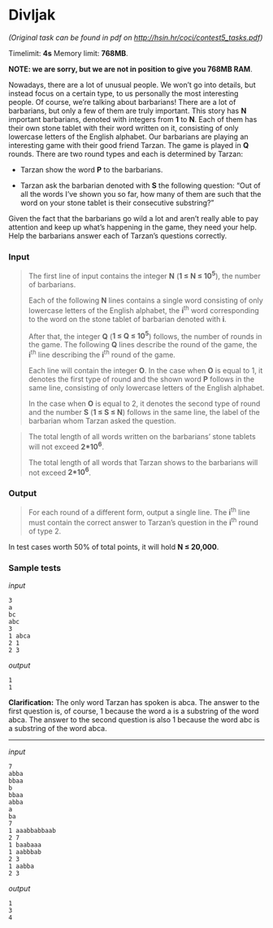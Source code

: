 # Divljak

*(Original task can be found in pdf on http://hsin.hr/coci/contest5_tasks.pdf)*

Timelimit: **4s** Memory limit: **768MB**.

**NOTE: we are sorry, but we are not in position to give you 768MB RAM**.

Nowadays, there are a lot of unusual people. We won’t go into details,
but instead focus on a certain type, to us personally the most
interesting people. Of course, we’re talking about barbarians! There are
a lot of barbarians, but only a few of them are truly important. This
story has **N** important barbarians, denoted with integers from **1** to
**N**. Each of them has their own stone tablet with their word written on
it, consisting of only lowercase letters of the English alphabet. Our
barbarians are playing an interesting game with their good friend
Tarzan. The game is played in **Q** rounds. There are two round types and
each is determined by Tarzan:

-   Tarzan show the word **P** to the barbarians.

-   Tarzan ask the barbarian denoted with **S** the following question:
    “Out of all the words I’ve shown you so far, how many of them are
    such that the word on your stone tablet is their consecutive
    substring?”

Given the fact that the barbarians go wild a lot and aren’t really able
to pay attention and keep up what’s happening in the game, they need
your help. Help the barbarians answer each of Tarzan’s questions
correctly.

### Input
> The first line of input contains the integer **N**
> (**1 ≤ N ≤ 10<sup>5</sup>**), the number of barbarians.
>
> Each of the following **N** lines contains a single word consisting of only lowercase
> letters of the English alphabet, the **i**<sup>th</sup> word corresponding to the
> word on the stone tablet of barbarian denoted with **i**.
>
> After that, the
> integer **Q** (**1 ≤ Q ≤ 10<sup>5</sup>**) follows, the number of
> rounds in the game. The following **Q** lines describe the round of the
> game, the **i**<sup>th</sup> line describing the **i**<sup>th</sup> round of the game.
>
> Each line will contain the integer **O**. In the case when **O** is equal to 1,
> it denotes the first type of round and the shown word **P** follows in the
> same line, consisting of only lowercase letters of the English alphabet.
>
> In the case when **O** is equal to 2, it denotes the second type of round
> and the number **S** (**1 ≤ S ≤ N**) follows in the same
> line, the label of the barbarian whom Tarzan asked the question.

> The total length of all words written on the barbarians’ stone tablets will
> not exceed **2*10<sup>6</sup>**.
>
> The total length of all words that Tarzan shows to the barbarians will
> not exceed **2*10<sup>6</sup>**.

### Output
> For each round of a different form, output a single line. The **i**<sup>th</sup>
> line must contain the correct answer to Tarzan’s question in the **i**<sup>th</sup>
> round of type 2.

In test cases worth 50% of total points, it will hold
**N ≤ 20,000**.

### Sample tests

_input_

```
3
a
bc
abc
3
1 abca
2 1
2 3
```

_output_

```
1
1
```

**Clarification:** The only word Tarzan has
spoken is abca. The answer to the first question is, of course, 1
because the word a is a substring of the word abca. The answer to the
second question is also 1 because the word abc is a substring of the
word abca.

---

_input_

```
7
abba
bbaa
b
bbaa
abba
a
ba
7
1 aaabbabbaab
2 7
1 baabaaa
1 aabbbab
2 3
1 aabba
2 3
```

_output_

```
1
3
4
```